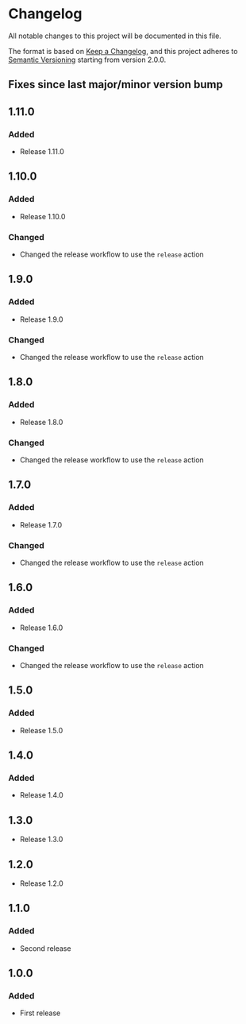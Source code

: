 # Changelog

All notable changes to this project will be documented in this file.

The format is based on [Keep a Changelog](https://keepachangelog.com/en/1.0.0/),
and this project adheres to [Semantic Versioning](https://semver.org/spec/v2.0.0.html) starting from version 2.0.0.

## Fixes since last major/minor version bump

## 1.11.0

### Added

- Release 1.11.0

## 1.10.0

### Added

- Release 1.10.0

### Changed

- Changed the release workflow to use the `release` action

## 1.9.0

### Added

- Release 1.9.0

### Changed

- Changed the release workflow to use the `release` action

## 1.8.0

### Added

- Release 1.8.0

### Changed

- Changed the release workflow to use the `release` action

## 1.7.0

### Added

- Release 1.7.0

### Changed

- Changed the release workflow to use the `release` action

## 1.6.0

### Added

- Release 1.6.0

### Changed

- Changed the release workflow to use the `release` action

## 1.5.0

### Added

- Release 1.5.0

## 1.4.0

### Added

- Release 1.4.0

## 1.3.0

- Release 1.3.0

## 1.2.0

- Release 1.2.0

## 1.1.0

### Added

- Second release

## 1.0.0

### Added

- First release
